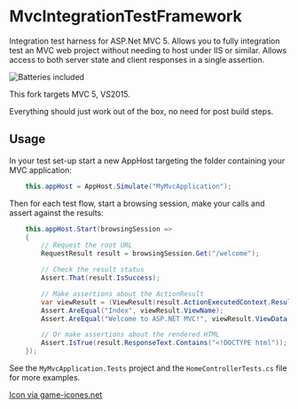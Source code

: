 MvcIntegrationTestFramework
===========================

Integration test harness for ASP.Net MVC 5. Allows you to fully integration test an MVC web project without needing to host under IIS or similar. Allows access to both server state and client responses in a single assertion.

![Batteries included](https://raw.githubusercontent.com/i-e-b/MvcIntegrationTestFramework/master/batteries.png)

This fork targets MVC 5, VS2015.

Everything should just work out of the box, no need for post build steps.

Usage
----------

In your test set-up start a new AppHost targeting the folder containing your MVC application:

```csharp
	this.appHost = AppHost.Simulate("MyMvcApplication");
```

Then for each test flow, start a browsing session, make your calls and assert against the results:

```csharp
	this.appHost.Start(browsingSession =>
	{
		// Request the root URL
		RequestResult result = browsingSession.Get("/welcome");

		// Check the result status
		Assert.That(result.IsSuccess);

		// Make assertions about the ActionResult
		var viewResult = (ViewResult)result.ActionExecutedContext.Result;
		Assert.AreEqual("Index", viewResult.ViewName);
		Assert.AreEqual("Welcome to ASP.NET MVC!", viewResult.ViewData["Message"]);

		// Or make assertions about the rendered HTML
		Assert.IsTrue(result.ResponseText.Contains("<!DOCTYPE html"));
	});
```

See the `MyMvcApplication.Tests` project and the `HomeControllerTests.cs` file for more examples.

[Icon via game-icones.net](http://game-icons.net/lorc/originals/batteries.html) 
